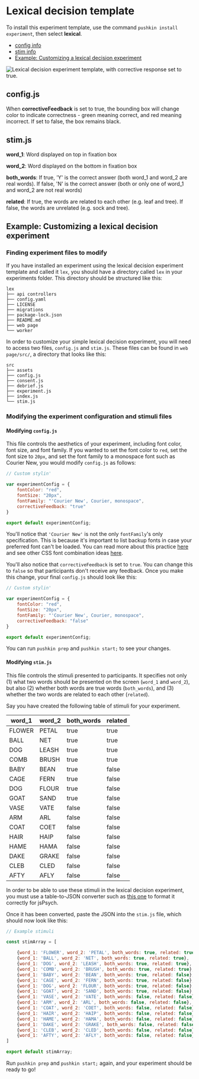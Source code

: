 # Lexical decision template

To install this experiment template, use the command `pushkin install experiment`, then select **lexical**.

* [config info](lexical-decision-template.md#config-js)
* [stim info](lexical-decision-template.md#stim-js)
* [Example: Customizing a lexical decision experiment](lexical-decision-template.md#example-customizing-a-lexical-decision-experiment)

![Lexical decision experiment template, with corrective response set to true.](../../.gitbook/assets/ezgif.com-video-to-gif-9-.gif)

## config.js

When **correctiveFeedback** is set to true, the bounding box will change color to indicate correctness - green meaning correct, and red meaning incorrect. If set to false, the box remains black.

## stim.js

**word\_1**: Word displayed on top in fixation box

**word\_2**: Word displayed on the bottom in fixation box

**both\_words**: If true, 'Y' is the correct answer \(both word\_1 and word\_2 are real words\). If false, 'N' is the correct answer \(both or only one of word\_1 and word\_2 are not real words\)

**related**: If true, the words are related to each other \(e.g. leaf and tree\). If false, the words are unrelated \(e.g. sock and tree\).

## Example: Customizing a lexical decision experiment

### Finding experiment files to modify

If you have installed an experiment using the lexical decision experiment template and called it `lex`, you should have a directory called `lex` in your experiments folder. This directory should be structured like this:

```example
lex
├── api controllers
├── config.yaml
├── LICENSE
├── migrations
├── package-lock.json
├── README.md
├── web page
└── worker
```
In order to customize your simple lexical decision experiment, you will need to access two files, `config.js` and `stim.js`. These files can be found in `web page/src/`, a directory that looks like this:

```example
src
├── assets
├── config.js
├── consent.js
├── debrief.js
├── experiment.js
├── index.js
└── stim.js
```

### Modifying the experiment configuration and stimuli files

#### Modifying `config.js`

This file controls the aesthetics of your experiment, including font color, font size, and font family. If you wanted to set the font color to `red`, set the font size to `20px`, and set the font family to a monospace font such as Courier New, you would modify `config.js` as follows:

```javascript
// Custom stylin'

var experimentConfig = {
    fontColor: "red",
    fontSize: "20px",
    fontFamily: "'Courier New', Courier, monospace",
    correctiveFeedback: "true"
}

export default experimentConfig;
```

You'll notice that `'Courier New'` is not the only `fontFamily`'s only specification. This is because it's important to list backup fonts in case your preferred font can't be loaded. You can read more about this practice [here](https://discuss.codecademy.com/t/how-many-fallback-fonts-should-i-have/363586) and see other CSS font combination ideas [here](https://www.w3schools.com/cssref/css_websafe_fonts.asp). 

You'll also notice that `correctiveFeedback` is set to `true`. You can change this to `false` so that participants don't receive any feedback. Once you make this change, your final `config.js` should look like this:

```javascript
// Custom stylin'

var experimentConfig = {
    fontColor: "red",
    fontSize: "20px",
    fontFamily: "'Courier New', Courier, monospace",
    correctiveFeedback: "false"
}

export default experimentConfig;
```

You can run `pushkin prep` and `pushkin start;` to see your changes. 


#### Modifying `stim.js`

This file controls the stimuli presented to participants. It specifies not only (1) what two words should be presented on the screen (`word_1` and `word_2`), but also (2) whether both words are true words (`both_words`), and (3) whether the two words are related to each other (`related`). 

Say you have created the following table of stimuli for your experiment.

| word_1 | word_2 | both_words | related |
|--------|--------|------------|---------|
| FLOWER | PETAL  | true       | true    |
| BALL   | NET    | true       | true    |
| DOG    | LEASH  | true       | true    |
| COMB   | BRUSH  | true       | true    |
| BABY   | BEAN   | true       | false   |
| CAGE   | FERN   | true       | false   |
| DOG    | FLOUR  | true       | false   |
| GOAT   | SAND   | true       | false   |
| VASE   | VATE   | false      | false   |
| ARM    | ARL    | false      | false   |
| COAT   | COET   | false      | false   |
| HAIR   | HAIP   | false      | false   |
| HAME   | HAMA   | false      | false   |
| DAKE   | GRAKE  | false      | false   |
| CLEB   | CLED   | false      | false   |
| AFTY   | AFLY   | false      | false   |

In order to be able to use these stimuli in the lexical decision experiment, you must use a table-to-JSON converter such as [this one](https://tableconvert.com/) to format it correctly for jsPsych. 

Once it has been converted, paste the JSON into the `stim.js` file, which should now look like this:

```javascript
// Example stimuli

const stimArray = [

    {word_1: 'FLOWER', word_2: 'PETAL', both_words: true, related: true},
    {word_1: 'BALL', word_2: 'NET', both_words: true, related: true},
    {word_1: 'DOG', word_2: 'LEASH', both_words: true, related: true},
    {word_1: 'COMB', word_2: 'BRUSH', both_words: true, related: true},
    {word_1: 'BABY', word_2: 'BEAN', both_words: true, related: false},
    {word_1: 'CAGE', word_2: 'FERN', both_words: true, related: false},
    {word_1: 'DOG', word_2: 'FLOUR', both_words: true, related: false},
    {word_1: 'GOAT', word_2: 'SAND', both_words: true, related: false},
    {word_1: 'VASE', word_2: 'VATE', both_words: false, related: false},
    {word_1: 'ARM', word_2: 'ARL', both_words: false, related: false},
    {word_1: 'COAT', word_2: 'COET', both_words: false, related: false},
    {word_1: 'HAIR', word_2: 'HAIP', both_words: false, related: false},
    {word_1: 'HAME', word_2: 'HAMA', both_words: false, related: false},
    {word_1: 'DAKE', word_2: 'GRAKE', both_words: false, related: false},
    {word_1: 'CLEB', word_2: 'CLED', both_words: false, related: false},
    {word_1: 'AFTY', word_2: 'AFLY', both_words: false, related: false}
]

export default stimArray;
```

Run `pushkin prep` and `pushkin start;` again, and your experiment should be ready to go!

